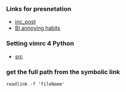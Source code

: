 ### Links for presnetation
- [inc_post](https://www.inc.com/geoffrey-james/11-public-speaking-tips-from-the-best-ted-talks-speakers.html)
- [BI annoying habits](https://speakermagazine.com/top-10-most-annoying-speaker-habits/)

### Setting vimrc 4 Python
- [src](https://justin.abrah.ms/vim/vim_and_python.html)

### get the full path from the symbolic link
```
readlink -f 'fileName'
```